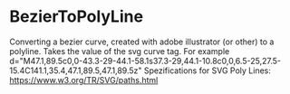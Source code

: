 # BezierToPolyLine


Converting a bezier curve, created with adobe illustrator (or other) to a polyline. 
Takes the value of the svg curve tag. For example d="M47.1,89.5c0,0-43.3-29-44.1-58.1s37.3-29,44.1-10.8c0,0,6.5-25,27.5-15.4C141.1,35.4,47.1,89.5,47.1,89.5z"
Spezifications for SVG Poly Lines: https://www.w3.org/TR/SVG/paths.html
